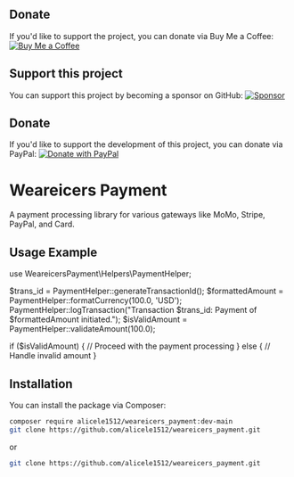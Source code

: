 ## Donate
If you'd like to support the project, you can donate via Buy Me a Coffee:
[![Buy Me a Coffee](https://cdn.buymeacoffee.com/buttons/v2/default-yellow.png)](https://www.buymeacoffee.com/alicele)

## Support this project
You can support this project by becoming a sponsor on GitHub:
[![Sponsor](https://img.shields.io/badge/sponsor-GitHub-yellow.svg)](https://github.com/sponsors/alicele1512)

## Donate
If you'd like to support the development of this project, you can donate via PayPal:
[![Donate with PayPal](https://www.paypalobjects.com/webstatic/mktg/logo/PP_logo_h_100x26.png)](https://www.paypal.me/alicele1512)

# Weareicers Payment
A payment processing library for various gateways like MoMo, Stripe, PayPal, and Card.

## Usage Example
use WeareicersPayment\Helpers\PaymentHelper;

$trans_id = PaymentHelper::generateTransactionId();
$formattedAmount = PaymentHelper::formatCurrency(100.0, 'USD');
PaymentHelper::logTransaction("Transaction $trans_id: Payment of $formattedAmount initiated.");
$isValidAmount = PaymentHelper::validateAmount(100.0);

if ($isValidAmount) {
    // Proceed with the payment processing
} else {
    // Handle invalid amount
}


## Installation
You can install the package via Composer:
```bash
composer require alicele1512/weareicers_payment:dev-main
git clone https://github.com/alicele1512/weareicers_payment.git
```
or
```bash
git clone https://github.com/alicele1512/weareicers_payment.git
```
